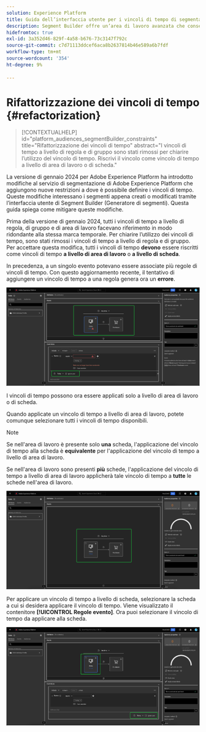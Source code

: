 ```yaml
---
solution: Experience Platform
title: Guida dell’interfaccia utente per i vincoli di tempo di segmentazione con refactoring
description: Segment Builder offre un’area di lavoro avanzata che consente di interagire con gli elementi dati del profilo. L’area di lavoro fornisce controlli intuitivi per la creazione e la modifica di regole, ad esempio le tessere trascinate utilizzate per rappresentare le proprietà dei dati.
hidefromtoc: true
exl-id: 3a352d46-829f-4a58-b676-73c3147f792c
source-git-commit: c7d71113ddcef6aca8b2637814b46e589a6b7fdf
workflow-type: tm+mt
source-wordcount: '354'
ht-degree: 9%

---
```


# Rifattorizzazione dei vincoli di tempo {#refactorization}

>[!CONTEXTUALHELP]
>id="platform_audiences_segmentBuilder_constraints"
>title="Rifattorizzazione dei vincoli di tempo"
>abstract="I vincoli di tempo a livello di regola e di gruppo sono stati rimossi per chiarire l’utilizzo del vincolo di tempo. Riscrivi il vincolo come vincolo di tempo a livello di area di lavoro o di scheda."

La versione di gennaio 2024 per Adobe Experience Platform ha introdotto modifiche al servizio di segmentazione di Adobe Experience Platform che aggiungono nuove restrizioni a dove è possibile definire i vincoli di tempo. Queste modifiche interessano i segmenti appena creati o modificati tramite l’interfaccia utente di Segment Builder (Generatore di segmenti). Questa guida spiega come mitigare queste modifiche.

Prima della versione di gennaio 2024, tutti i vincoli di tempo a livello di regola, di gruppo e di area di lavoro facevano riferimento in modo ridondante alla stessa marca temporale. Per chiarire l’utilizzo dei vincoli di tempo, sono stati rimossi i vincoli di tempo a livello di regola e di gruppo. Per accettare questa modifica, tutti i vincoli di tempo **devono** essere riscritti come vincoli di tempo **a livello di area di lavoro** o **a livello di scheda**.

In precedenza, a un singolo evento potevano essere associate più regole di vincoli di tempo. Con questo aggiornamento recente, il tentativo di aggiungere un vincolo di tempo a una regola genera ora un **errore**.

![Il vincolo di tempo a livello di regola è evidenziato. Viene evidenziato anche l’errore che si verifica successivamente. ](../images/ui/segment-refactoring/rule-time-constraint.png)

I vincoli di tempo possono ora essere applicati solo a livello di area di lavoro o di scheda.

Quando applicate un vincolo di tempo a livello di area di lavoro, potete comunque selezionare tutti i vincoli di tempo disponibili.

>[!NOTE]
>
>Se nell&#39;area di lavoro è presente solo **una** scheda, l&#39;applicazione del vincolo di tempo alla scheda è **equivalente** per l&#39;applicazione del vincolo di tempo a livello di area di lavoro.
>
>Se nell&#39;area di lavoro sono presenti **più** schede, l&#39;applicazione del vincolo di tempo a livello di area di lavoro applicherà tale vincolo di tempo a **tutte** le schede nell&#39;area di lavoro.

![Il vincolo di tempo a livello di area di lavoro è evidenziato.](../images/ui/segment-refactoring/canvas-time-constraint.png)

Per applicare un vincolo di tempo a livello di scheda, selezionare la scheda a cui si desidera applicare il vincolo di tempo. Viene visualizzato il contenitore **[!UICONTROL Regole evento]**. Ora puoi selezionare il vincolo di tempo da applicare alla scheda.

![Il vincolo di tempo a livello di scheda è evidenziato.](../images/ui/segment-refactoring/card-time-constraint.png)
